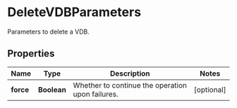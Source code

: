 

# DeleteVDBParameters

Parameters to delete a VDB.

## Properties

Name | Type | Description | Notes
------------ | ------------- | ------------- | -------------
**force** | **Boolean** | Whether to continue the operation upon failures. |  [optional]



